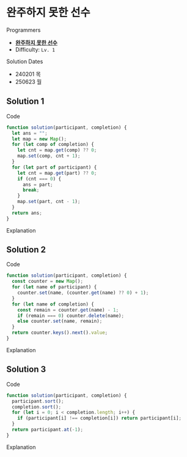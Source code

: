 # 완주하지 못한 선수

Programmers

- **[완주하지 못한 선수](https://school.programmers.co.kr/learn/courses/30/lessons/42576)**
- Difficulty: `Lv. 1`

Solution Dates

- 240201 목
- 250623 월

## Solution 1

Code

```javascript
function solution(participant, completion) {
  let ans = "";
  let map = new Map();
  for (let comp of completion) {
    let cnt = map.get(comp) ?? 0;
    map.set(comp, cnt + 1);
  }
  for (let part of participant) {
    let cnt = map.get(part) ?? 0;
    if (cnt === 0) {
      ans = part;
      break;
    }
    map.set(part, cnt - 1);
  }
  return ans;
}
```

Explanation

## Solution 2

Code

```javascript
function solution(participant, completion) {
  const counter = new Map();
  for (let name of participant) {
    counter.set(name, (counter.get(name) ?? 0) + 1);
  }
  for (let name of completion) {
    const remain = counter.get(name) - 1;
    if (remain === 0) counter.delete(name);
    else counter.set(name, remain);
  }
  return counter.keys().next().value;
}
```

Explanation

## Solution 3

Code

```javascript
function solution(participant, completion) {
  participant.sort();
  completion.sort();
  for (let i = 0; i < completion.length; i++) {
    if (participant[i] !== completion[i]) return participant[i];
  }
  return participant.at(-1);
}
```

Explanation
